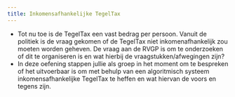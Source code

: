 ```yaml
---
title: Inkomensafhankelijke TegelTax
---
```

- Tot nu toe is de TegelTax een vast bedrag per persoon. Vanuit de politiek is de vraag gekomen of de TegelTax niet inkomenafhankelijk zou moeten worden geheven. De vraag aan de RVGP is om te onderzoeken of dit te organiseren is en wat hierbij de vraagstukken/afwegingen zijn?
- In deze oefening stappen jullie als groep in het moment om te bespreken of het uitvoerbaar is om met behulp van een algoritmisch systeem inkomensafhankelijke TegelTax te heffen en wat hiervan de voors en tegens zijn.
